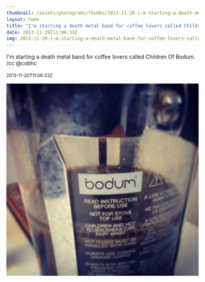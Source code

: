 ```yaml
---
thumbnail: /assets/photograms/thumbs/2013-11-20-i-m-starting-a-death-metal-band-for-coffee-lovers-called-children-of-bodum---cc--cobhc.jpg
layout: home
title: "I'm starting a death metal band for coffee lovers called Children Of Bodum. /cc @cobhc"
date: 2013-11-20T11:06:33Z
img: 2013-11-20-i-m-starting-a-death-metal-band-for-coffee-lovers-called-children-of-bodum---cc--cobhc.jpg
---
```


I'm starting a death metal band for coffee lovers called Children Of Bodum. /cc @cobhc

<small>2013-11-20T11:06:33Z</small>

![I'm starting a death metal band for coffee lovers called Children Of Bodum. /cc @cobhc](2013-11-20-i-m-starting-a-death-metal-band-for-coffee-lovers-called-children-of-bodum---cc--cobhc.jpg)
